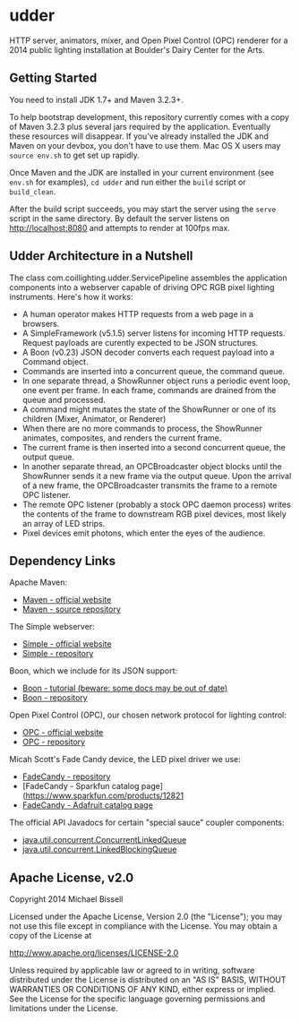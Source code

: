 udder
=====

HTTP server, animators, mixer, and Open Pixel Control (OPC) renderer for a 2014 public lighting installation at Boulder's Dairy Center for the Arts.


Getting Started
---------------

You need to install JDK 1.7+ and Maven 3.2.3+.

To help bootstrap development, this repository currently comes with a copy of Maven 3.2.3 plus several jars required by the application. Eventually these resources will disappear. If you've already installed the JDK and Maven on your devbox, you don't have to use them. Mac OS X users may `source env.sh` to get set up rapidly.

Once Maven and the JDK are installed in your current environment (see `env.sh` for examples), `cd udder` and run either the `build` script or `build_clean`.

After the build script succeeds, you may start the server using the `serve` script in the same directory. By default the server listens on [http://localhost:8080](http://localhost:8080) and attempts to render at 100fps max.


Udder Architecture in a Nutshell
--------------------------------

The class com.coillighting.udder.ServicePipeline assembles the application components into a webserver capable of driving OPC RGB pixel lighting instruments. Here's how it works:

* A human operator makes HTTP requests from a web page in a browsers.
* A SimpleFramework (v5.1.5) server listens for incoming HTTP requests. Request payloads are curently expected to be JSON structures.
* A Boon (v0.23) JSON decoder converts each request payload into a Command object.
* Commands are inserted into a concurrent queue, the command queue.
* In one separate thread, a ShowRunner object runs a periodic event loop, one event per frame. In each frame, commands are drained from the queue and processed.
* A command might mutates the state of the ShowRunner or one of its children (Mixer, Animator, or Renderer)
* When there are no more commands to process, the ShowRunner animates, composites, and renders the current frame.
* The current frame is then inserted into a second concurrent queue, the output queue.
* In another separate thread, an OPCBroadcaster object blocks until the ShowRunner sends it a new frame via the output queue. Upon the arrival of a new frame, the OPCBroadcaster transmits the frame to a remote OPC listener.
* The remote OPC listener (probably a stock OPC daemon process) writes the contents of the frame to downstream RGB pixel devices, most likely an array of LED strips.
* Pixel devices emit photons, which enter the eyes of the audience.


Dependency Links
----------------
Apache Maven:
* [Maven - official website](http://maven.apache.org/)
* [Maven - source repository](https://git-wip-us.apache.org/repos/asf?p=maven.git)

The Simple webserver:
* [Simple - official website](http://www.simpleframework.org/)
* [Simple - repository](http://sourceforge.net/projects/simpleweb/)

Boon, which we include for its JSON support:
* [Boon - tutorial (beware: some docs may be out of date)](https://github.com/RichardHightower/boon/wiki)
* [Boon - repository](https://github.com/RichardHightower/boon)

Open Pixel Control (OPC), our chosen network protocol for lighting control:
* [OPC - official website](http://openpixelcontrol.org/)
* [OPC - repository](https://github.com/zestyping/openpixelcontrol)

Micah Scott's Fade Candy device, the LED pixel driver we use:
* [FadeCandy - repository](https://github.com/scanlime/fadecandy)
* [FadeCandy - Sparkfun catalog page](https://www.sparkfun.com/products/12821
* [FadeCandy - Adafruit catalog page](http://www.adafruit.com/products/1689)

The official API Javadocs for certain "special sauce" coupler components:
* [java.util.concurrent.ConcurrentLinkedQueue](http://docs.oracle.com/javase/7/docs/api/index.html?java/util/concurrent/ConcurrentLinkedQueue.html)
* [java.util.concurrent.LinkedBlockingQueue](http://docs.oracle.com/javase/7/docs/api/index.html?java/util/concurrent/LinkedBlockingQueue.html)


Apache License, v2.0
--------------------

Copyright 2014 Michael Bissell

Licensed under the Apache License, Version 2.0 (the "License");
you may not use this file except in compliance with the License.
You may obtain a copy of the License at

http://www.apache.org/licenses/LICENSE-2.0

Unless required by applicable law or agreed to in writing, software
distributed under the License is distributed on an "AS IS" BASIS,
WITHOUT WARRANTIES OR CONDITIONS OF ANY KIND, either express or implied.
See the License for the specific language governing permissions and
limitations under the License.
